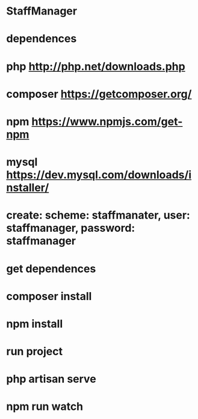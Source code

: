 # StaffManager

# dependences

# php http://php.net/downloads.php
# composer https://getcomposer.org/
# npm https://www.npmjs.com/get-npm
# mysql https://dev.mysql.com/downloads/installer/
#   create: scheme: staffmanater, user: staffmanager, password: staffmanager


# get dependences
# composer install
# npm install

# run project
# php artisan serve
# npm run watch
